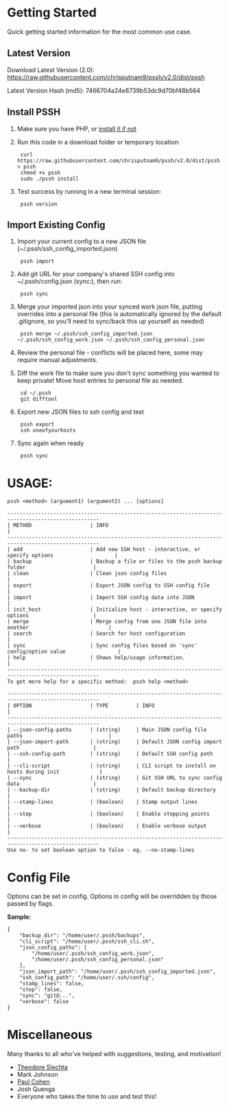 # Getting Started

Quick getting started information for the most common use case.

## Latest Version
Download Latest Version (2.0):
https://raw.githubusercontent.com/chrisputnam9/pssh/v2.0/dist/pssh

Latest Version Hash (md5):
7466704a24e8739b53dc9d70bf48b564

## Install PSSH
1. Make sure you have PHP, or [install it if not](http://php.net/manual/en/install.php)

2. Run this code in a download folder or temporary location:

        curl https://raw.githubusercontent.com/chrisputnam9/pssh/v2.0/dist/pssh > pssh
        chmod +x pssh
        sudo ./pssh install

3. Test success by running in a new terminal session:

        pssh version

## Import Existing Config
1. Import your current config to a new JSON file (~/.pssh/ssh\_config\_imported.json)

        pssh import

2. Add git URL for your company's shared SSH config into ~/.pssh/config.json (sync:), then run:

        pssh sync

3. Merge your imported json into your synced work json file, putting overrides into a personal file
   (this is automatically ignored by the default .gitignore, so you'll need to sync/back this up yourself as needed)

        pssh merge ~/.pssh/ssh_config_imported.json ~/.pssh/ssh_config_work.json ~/.pssh/ssh_config_personal.json

4. Review the personal file - conflicts will be placed here, some may require manual adjustments.

5. Diff the work file to make sure you don't sync something you wanted to keep private!  Move host
   entries to personal file as needed.

        cd ~/.pssh
        git difftool

6. Export new JSON files to ssh config and test

        pssh export
        ssh oneofyourhosts

7. Sync again when ready

        pssh sync

# USAGE:

    pssh <method> (argument1) (argument2) ... [options]

    ----------------------------------------------------------------------------------------------------
    | METHOD                   | INFO                                                                  |
    ----------------------------------------------------------------------------------------------------
    | add                      | Add new SSH host - interactive, or specify options                    |
    | backup                   | Backup a file or files to the pssh backup folder                      |
    | clean                    | Clean json config files                                               |
    | export                   | Export JSON config to SSH config file                                 |
    | import                   | Import SSH config data into JSON                                      |
    | init_host                | Initialize host - interactive, or specify options                     |
    | merge                    | Merge config from one JSON file into another                          |
    | search                   | Search for host configuration                                         |
    | sync                     | Sync config files based on 'sync' config/option value                 |
    | help                     | Shows help/usage information.                                         |
    ----------------------------------------------------------------------------------------------------
    To get more help for a specific method:  pssh help <method>

    ----------------------------------------------------------------------------------------------------
    | OPTION                   | TYPE         | INFO                                                   |
    ----------------------------------------------------------------------------------------------------
    | --json-config-paths      | (string)     | Main JSON config file paths                            |
    | --json-import-path       | (string)     | Default JSON config import path                        |
    | --ssh-config-path        | (string)     | Default SSH config path                                |
    | --cli-script             | (string)     | CLI script to install on hosts during init             |
    | --sync                   | (string)     | Git SSH URL to sync config data                        |
    | --backup-dir             | (string)     | Default backup directory                               |
    | --stamp-lines            | (boolean)    | Stamp output lines                                     |
    | --step                   | (boolean)    | Enable stepping points                                 |
    | --verbose                | (boolean)    | Enable verbose output                                  |
    ----------------------------------------------------------------------------------------------------
    Use no- to set boolean option to false - eg. --no-stamp-lines

# Config File
Options can be set in config. Options in config will be overridden by those passed by flags.

**Sample:**

    {
        "backup_dir": "/home/user/.pssh/backups",
        "cli_script": "/home/user/.pssh/ssh_cli.sh",
        "json_config_paths": [
            "/home/user/.pssh/ssh_config_work.json",
            "/home/user/.pssh/ssh_config_personal.json"
        ],
        "json_import_path": "/home/user/.pssh/ssh_config_imported.json",
        "ssh_config_path": "/home/user/.ssh/config",
        "stamp_lines": false,
        "step": false,
        "sync": "git@...",
        "verbose": false
    }

# Miscellaneous
Many thanks to all who've helped with suggestions, testing, and motivation!

- [Theodore Slechta](https://github.com/theodoreslechta)
- Mark Johnson
- [Paul Cohen](https://github.com/pcohen12)
- Josh Quenga
- Everyone who takes the time to use and test this!
